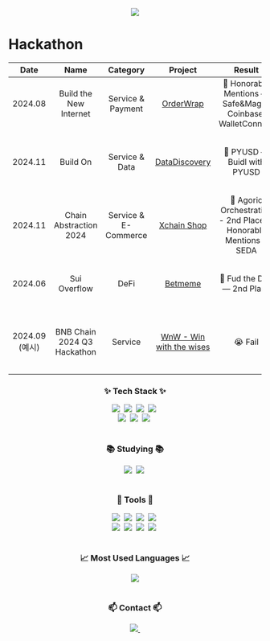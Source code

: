 <p align="center">
  <img src="https://capsule-render.vercel.app/api?type=rect&height=180&color=gradient&customColorList=5,6,6,5&text=Welcome%20to%20JIHO%27s%20GitHub!&animation=fadeIn&fontColor=ffffff&fontSize=42&fontAlignY=45&desc=Frontend%20developer%20diving%20deep%20into%20Web3.&descSize=14&descAlign=50&descAlignY=70">
</p>

# Hackathon

|Date|Name|Category|Project|Result|Member|
|:---:|:---:|:---:|:---:|:---:|:---:|
|2024.08|Build the New Internet|Service & Payment|[OrderWrap](https://devfolio.co/projects/orderwrap-2eb8)|🛒 Honorable Mentions — Safe&Magic, Coinbase, WalletConnect|Yong & Semin & Seongjae|
|2024.11|Build On|Service & Data|[DataDiscovery](https://devfolio.co/projects/discovey-5c68)|🥇 PYUSD — Buidl with PYUSD|Yong & Seongjae & Chanho & Jiho & Jaewon|
|2024.11|Chain Abstraction 2024|Service & E-Commerce|[Xchain Shop](https://github.com/juniahn-dev/xchainshop)|🥈 Agoric Orchestration - 2nd Place, 🛒 Honorable Mentions - SEDA|Yong & Seongjae & Jacob & Jiho & Jinhwan|
|2024.06|Sui Overflow|DeFi|[Betmeme](#)|🥈 Fud the Dog — 2nd Place|Yong & Jacob & Taejin & Yewon & Semin|
|2024.09 (예시)|BNB Chain 2024 Q3 Hackathon|Service|[WnW - Win with the wises](https://dorahacks.io/buidl/15630)|😭 Fail|Yewon & Semin & Chanho & Jiho & Seongjae & Yong|


<!--내용 부분-->
<h3 align="center">✨ Tech Stack ✨</h3>
<div align="center">
  <img src="https://img.shields.io/badge/html5-E34F26.svg?style=for-the-badge&logo=html5&logoColor=white" />&nbsp
  <img src="https://img.shields.io/badge/css3-1572B6.svg?style=for-the-badge&logo=css3&logoColor=white" />&nbsp
  <img src="https://img.shields.io/badge/javascript-F7DF1E.svg?style=for-the-badge&logo=javascript&logoColor=20232a" />&nbsp
  <img src="https://img.shields.io/badge/typescript-007ACC.svg?style=for-the-badge&logo=typescript&logoColor=white" />&nbsp
</div>

<div align="center">
  <img src="https://img.shields.io/badge/tailwindcss-1daabb.svg?style=for-the-badge&logo=tailwind-css&logoColor=white" />&nbsp
  <img src="https://img.shields.io/badge/react-20232a.svg?style=for-the-badge&logo=react&logoColor=61DAFB" />&nbsp
  <img src="https://img.shields.io/badge/Next.js-000000?style=for-the-badge&logo=next.js&logoColor=white" />&nbsp
</div>

<br>

<h3 align="center">📚 Studying 📚</h3>
<div align="center">
  <img src="https://img.shields.io/badge/React%20Query-FF4154?style=for-the-badge&logo=react%20query&logoColor=white" />&nbsp
  <img src="https://img.shields.io/badge/Solidity-363636?style=for-the-badge&logo=solidity&logoColor=white" />&nbsp
</div>

<br>

<h3 align="center">🔧 Tools 🔧</h3>
<div align="center">
  <img src="https://img.shields.io/badge/git-F05033.svg?style=for-the-badge&logo=git&logoColor=white" />&nbsp
  <img src="https://img.shields.io/badge/github-181717.svg?style=for-the-badge&logo=github&logoColor=white" />&nbsp
  <img src="https://img.shields.io/badge/Notion-F3F3F3.svg?style=for-the-badge&logo=notion&logoColor=black" />&nbsp
  <img src="https://img.shields.io/badge/Obsidian-7C3AED.svg?style=for-the-badge&logo=obsidian&logoColor=white" />&nbsp
</div>

<div align="center">
  <img src="https://img.shields.io/badge/figma-F24E1E.svg?style=for-the-badge&logo=figma&logoColor=white" />&nbsp
  <img src="https://img.shields.io/badge/VSCode-007ACC.svg?style=for-the-badge&logo=visual-studio-code&logoColor=white" />&nbsp
  <img src="https://img.shields.io/badge/Cursor-000000.svg?style=for-the-badge&logo=cursor&logoColor=white" />&nbsp
  <img src="https://img.shields.io/badge/Windsurf-0078D7.svg?style=for-the-badge&logo=windsurf&logoColor=white" />&nbsp
</div>

<br>

<h3 align="center">📈 Most Used Languages 📈</h3>
<div align="center">
  <img src="https://github-readme-stats.vercel.app/api/top-langs/?username=IJHO-NUl1l1&layout=compact&theme=tokyonight" />
</div>

<br>

<h3 align="center">📫 Contact 📫</h3>
<div align="center">
  <a href="mailto:x8608666@gmail.com">
    <img
      src="https://img.shields.io/badge/x8608666@gmail.com-D14836?style=for-the-badge&logo=gmail&logoColor=white"/>&nbsp
  </a>
</div>
